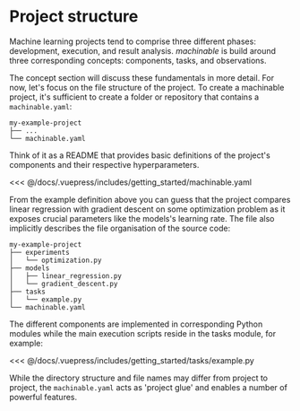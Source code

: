 # Project structure

Machine learning projects tend to comprise three different phases: development, execution, and result analysis. *machinable* is build around three corresponding concepts: components, tasks, and observations.

The concept section will discuss these fundamentals in more detail. For now, let's focus on the file structure of the project. To create a machinable project, it's sufficient to create a folder or repository that contains a `machinable.yaml`:

    my-example-project
    ├── ...
    └── machinable.yaml

Think of it as a README that provides basic definitions of the project's
components and their respective hyperparameters.

<<< @/docs/.vuepress/includes/getting_started/machinable.yaml


From the example definition above you can guess that the project compares linear regression with gradient descent on some optimization problem as it exposes crucial parameters like the models's learning rate. The file also implicitly describes the file organisation of the source code:


    my-example-project
    ├── experiments
    │   └── optimization.py
    ├── models
    │   ├── linear_regression.py
    │   └── gradient_descent.py
    ├── tasks
    │   └── example.py
    └── machinable.yaml


The different components are implemented in corresponding Python modules while the main execution scripts reside in the tasks module, for example: 

<<< @/docs/.vuepress/includes/getting_started/tasks/example.py

While the directory structure and file names may differ from project to project, the `machinable.yaml` acts as 'project glue' and enables a number of powerful features.


